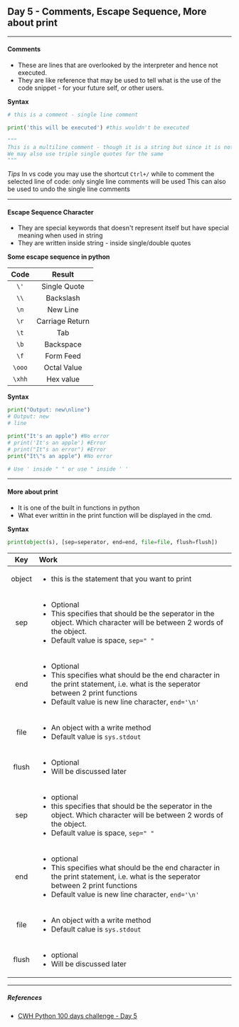 ## Day 5 - Comments, Escape Sequence, More about print

---

#### Comments

- These are lines that are overlooked by the interpreter and hence not executed.
- They are like reference that may be used to tell what is the use of the code snippet - for your future self, or other users.

**Syntax**

```python
# this is a comment - single line comment

print('this will be executed') #this wouldn't be executed

"""
This is a multiline comment - though it is a string but since it is not stored anywhere it will behave/work as comments
We may also use triple single quotes for the same
"""
```

_Tips_
In vs code you may use the shortcut `Ctrl+/` while to comment the selected line of code: only single line comments will be used
This can also be used to undo the single line comments

---

#### Escape Sequence Character

- They are special keywords that doesn't represent itself but have special meaning when used in string
- They are written inside string - inside single/double quotes

**Some escape sequence in python**

| **Code** |   **Result**    |
| :------: | :-------------: |
|    `\'`  |  Single Quote   |
|    `\\`  |    Backslash    |
|    `\n`  |    New Line     |
|    `\r`  | Carriage Return |
|    `\t`  |       Tab       |
|    `\b`  |    Backspace    |
|    `\f`  |    Form Feed    |
|   `\ooo` |   Octal Value   |
|   `\xhh` |    Hex value    |

**Syntax**

```python
print("Output: new\nline")
# Output: new
# line

print("It's an apple") #No error
# print('It's an apple') #Error
# print("It"s an error") #Error
print("It\"s an apple") #No error

# Use ' inside " " or use " inside ' '
```

---

#### More about print

- It is one of the built in functions in python
- What ever writtin in the print function will be displayed in the cmd.

**Syntax**

```python
print(object(s), [sep=seperator, end=end, file=file, flush=flush])
```

|**Key**|**Work**|
| :-----: | :------- |
| object  | <ul><li>this is the statement that you want to print</li></ul> |
|   sep   | <ul><li>Optional</li><li>This specifies that should be the seperator in the object. Which character will be between 2 words of the object.</li><li>Default value is space, `sep=" "`</li></ul> |
|   end   | <ul><li>Optional</li><li>This specifies what should be the end character in the print statement, i.e. what is the seperator between 2 print functions</li><li>Default value is new line character, `end='\n'`</li></ul>|
|file|<ul><li>An object with a write method</li><li>Default value is `sys.stdout`</li></ul>|
|flush|<ul><li>Optional</li><li>Will be discussed later</li></ul>|
|   sep   | <ul><li>optional</li><li>this specifies that should be the seperator in the object. Which character will be between 2 words of the object.</li><li>Default value is space, `sep=" "`</li> | </ul> |
|   end   | <ul><li>optional</li><li>This specifies what should be the end character in the print statement, i.e. what is the seperator between 2 print functions</li><li>Default value is new line character, `end='\n'`</li></ul>|
|file|<ul><li>An object with a write method</li><li>Default calue is `sys.stdout`</li></ul>|
|flush|<ul><li>optional</li><li>Will be discussed later</li></ul>|



---
##### References
- [CWH Python 100 days challenge - Day 5](https://youtu.be/qxPMmW93eDs?list=TLPQMDIxMjIwMjIyZJARBd2Aqg)
